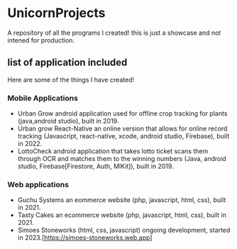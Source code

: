 # UnicornProjects

A repository of all the programs I created! this is just a showcase and not intened for production.

## list of application included
Here are some of the things I have created!

### Mobile Applications
- Urban Grow android application used for offline crop tracking for plants (java,android studio), built in 2019. 
- Urban grow React-Native an online version that allows for online record tracking (Javascript, react-native, xcode, android studio, Firebase), built in 2022.
- LottoCheck android application that takes lotto ticket scans them through OCR and matches them to the winning numbers (Java, android studio, Firebase[Firestore, Auth, MlKit]), built in 2019.

### Web applications
- Guchu Systems an eommerce website (php, javascript, html, css), built in 2021.
- Tasty Cakes an ecommerce website (php, javascript, html, css), built in 2021.
- Simoes Stoneworks (html, css, javascript) ongoing development, started in 2023.[https://simoes-stoneworks.web.app]
